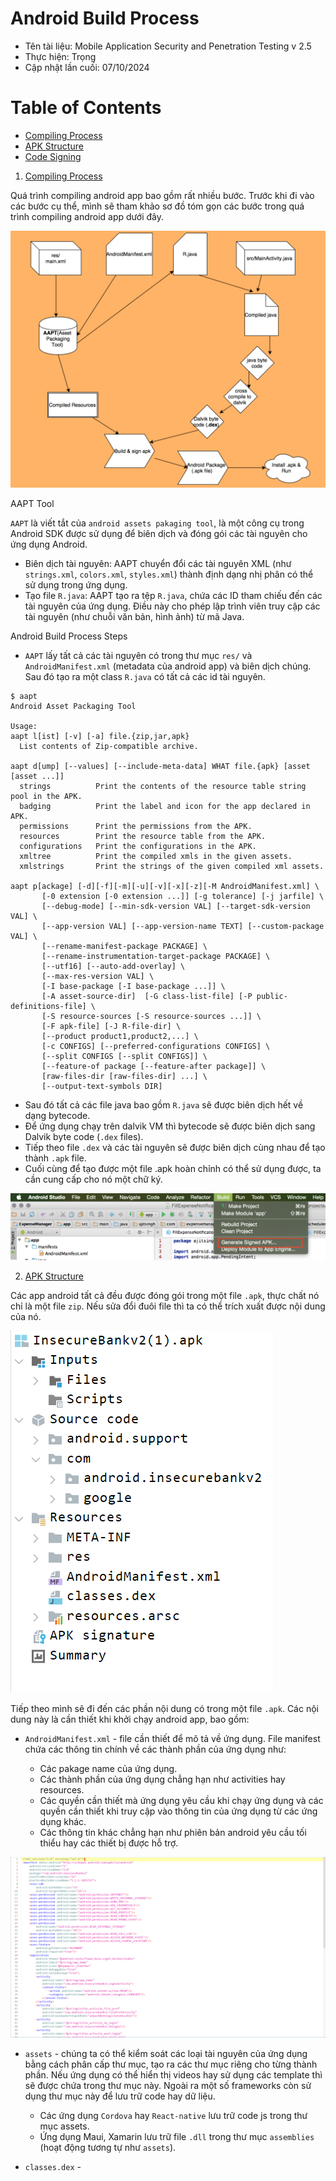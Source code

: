 # Android Build Process

 - Tên tài liệu: Mobile Application Security and Penetration Testing v 2.5
 - Thực hiện: Trọng
 - Cập nhật lần cuối: 07/10/2024

 # Table of Contents

  - [Compiling Process](#Compiling_Process)
  - [APK Structure](#APK_Structure)
  - [Code Signing](#Code_Signing)

1. [Compiling Process](#Compiling_Process)

Quá trình compiling android app bao gồm rất nhiều bước. Trước khi đi vào các bước cụ thể, mình sẽ tham khảo sơ đồ tóm gọn các bước trong quá trình compiling android app dưới đây.

![alt text](android_build_process_1.png)

<a name="AAPT Tool">AAPT Tool</a>

``AAPT`` là viết tắt của ``android assets pakaging tool``, là một công cụ trong Android SDK được sử dụng để biên dịch và đóng gói các tài nguyên cho ứng dụng Android.

 - Biên dịch tài nguyên: AAPT chuyển đổi các tài nguyên XML (như ``strings.xml``, ``colors.xml``, ``styles.xml``) thành định dạng nhị phân có thể sử dụng trong ứng dụng.
 - Tạo file ``R.java``: AAPT tạo ra tệp ``R.java``, chứa các ID tham chiếu đến các tài nguyên của ứng dụng. Điều này cho phép lập trình viên truy cập các tài nguyên (như chuỗi văn bản, hình ảnh) từ mã Java.

<a name="Android Build Process Steps">Android Build Process Steps</a>

 - ``AAPT`` lấy tất cả các tài nguyên có trong thư mục ``res/`` và ``AndroidManifest.xml`` (metadata của android app) và biên dịch chúng. Sau đó tạo ra một class ``R.java`` có tất cả các id tài nguyên.

 ```
 $ aapt
Android Asset Packaging Tool

Usage:
 aapt l[ist] [-v] [-a] file.{zip,jar,apk}
   List contents of Zip-compatible archive.

 aapt d[ump] [--values] [--include-meta-data] WHAT file.{apk} [asset [asset ...]]
   strings          Print the contents of the resource table string pool in the APK.
   badging          Print the label and icon for the app declared in APK.
   permissions      Print the permissions from the APK.
   resources        Print the resource table from the APK.
   configurations   Print the configurations in the APK.
   xmltree          Print the compiled xmls in the given assets.
   xmlstrings       Print the strings of the given compiled xml assets.

 aapt p[ackage] [-d][-f][-m][-u][-v][-x][-z][-M AndroidManifest.xml] \
        [-0 extension [-0 extension ...]] [-g tolerance] [-j jarfile] \
        [--debug-mode] [--min-sdk-version VAL] [--target-sdk-version VAL] \
        [--app-version VAL] [--app-version-name TEXT] [--custom-package VAL] \
        [--rename-manifest-package PACKAGE] \
        [--rename-instrumentation-target-package PACKAGE] \
        [--utf16] [--auto-add-overlay] \
        [--max-res-version VAL] \
        [-I base-package [-I base-package ...]] \
        [-A asset-source-dir]  [-G class-list-file] [-P public-definitions-file] \
        [-S resource-sources [-S resource-sources ...]] \
        [-F apk-file] [-J R-file-dir] \
        [--product product1,product2,...] \
        [-c CONFIGS] [--preferred-configurations CONFIGS] \
        [--split CONFIGS [--split CONFIGS]] \
        [--feature-of package [--feature-after package]] \
        [raw-files-dir [raw-files-dir] ...] \
        [--output-text-symbols DIR]
```

 - Sau đó tất cả các file java bao gồm ``R.java`` sẽ được biên dịch hết về dạng bytecode.
 - Để ứng dụng chạy trên dalvik VM thì bytecode sẽ được biên dịch sang Dalvik byte code (``.dex`` files).
 - Tiếp theo file ``.dex`` và các tài nguyên sẽ được biên dịch cùng nhau để tạo thành ``.apk`` file.
 - Cuối cùng để tạo được một file .apk hoàn chỉnh có thể sử dụng được, ta cần cung cấp cho nó một chữ ký.

![alt text](android_build_process_2.png)

2. [APK Structure](#APK_Structure)

Các app android tất cả đều được đóng gói trong một file ``.apk``, thực chất nó chỉ là một file ``zip``. Nếu sửa đổi đuôi file thì ta có thể trích xuất được nội dung của nó.

![alt text](image.png)

Tiếp theo mình sẽ đi đến các phần nội dung có trong một file ``.apk``. Các nội dung này là cần thiết khi khởi chạy android app, bao gồm:

 - ``AndroidManifest.xml`` - file cần thiết để mô tả về ứng dụng. File manifest chứa các thông tin chính về các thành phần của ứng dụng như:

    - Các pakage name của ứng dụng.
    - Các thành phần của ứng dụng chẳng hạn như activities hay resources.
    - Các quyền cần thiết mà ứng dụng yêu cầu khi chạy ứng dụng và các quyền cần thiết khi truy cập vào thông tin của ứng dụng từ các ứng dụng khác.
    - Các thông tin khác chẳng hạn như phiên bản android yêu cầu tối thiểu hay các thiết bị được hỗ trợ.

![alt text](image-1.png)

 - ``assets`` - chúng ta có thể kiểm soát các loại tài nguyên của ứng dụng bằng cách phân cấp thư mục, tạo ra các thư mục riêng cho từng thành phần. Nếu ứng dụng có thể hiển thị videos hay sử dụng các template thì sẽ được chứa trong thư mục này. Ngoài ra một số frameworks còn sử dụng thư mục này để lưu trữ code hay dữ liệu.

    - Các ứng dụng ``Cordova`` hay ``React-native`` lưu trữ code js trong thư mục assets.
    - Ứng dụng Maui, Xamarin lưu trữ file ``.dll`` trong thư mục ``assemblies`` (hoạt động tương tự như ``assets``).

 - ``classes.dex`` - 